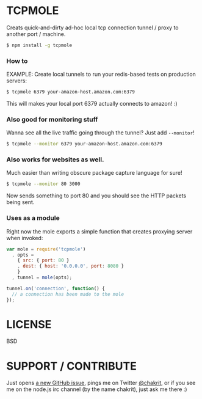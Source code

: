 
# TCPMOLE

Creats quick-and-dirty ad-hoc local tcp connection tunnel / proxy to another port / machine.

```sh
$ npm install -g tcpmole
```

### How to

EXAMPLE: Create local tunnels to run your redis-based tests on production servers:

```sh
$ tcpmole 6379 your-amazon-host.amazon.com:6379
```

This will makes your local port 6379 actually connects to amazon! :)

### Also good for monitoring stuff

Wanna see all the live traffic going through the tunnel? Just add `--monitor`!

```sh
$ tcpmole --monitor 6379 your-amazon-host.amazon.com:6379
```

### Also works for websites as well.

Much easier than writing obscure package capture language for sure!

```sh
$ tcpmole --monitor 80 3000
```

Now sends something to port 80 and you should see the HTTP packets being sent.

### Uses as a module

Right now the mole exports a simple function that creates proxying server when invoked:

```js
var mole = require('tcpmole')
  , opts =
    { src: { port: 80 }
    , dest: { host: '0.0.0.0', port: 8080 }
    }
  , tunnel = mole(opts);

tunnel.on('connection', function() {
  // a connection has been made to the mole
});
```

# LICENSE

BSD

# SUPPORT / CONTRIBUTE

Just opens [a new GitHub issue](https://github.com/chakrit/tcpmole/issues/new),
pings me on Twitter [@chakrit](https://twitter.com/chakrit),
or if you see me on the node.js irc channel (by the name chakrit), just ask me there :)

